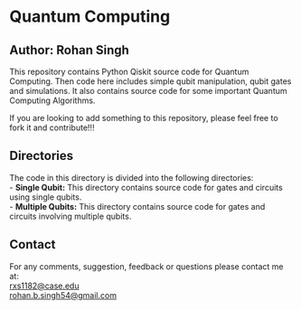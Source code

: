 # Quantum Computing
## Author: Rohan Singh
This repository contains Python Qiskit source code for Quantum Computing. Then code here includes simple qubit manipulation, qubit gates and simulations. It also contains source code for some important Quantum Computing Algorithms.  

If you are looking to add something to this repository, please feel free to fork it and contribute!!!  

## Directories
The code in this directory is divided into the following directories:  
    - **Single Qubit:** This directory contains source code for gates and circuits using single qubits.  
    - **Multiple Qubits:** This directory contains source code for gates and circuits involving multiple qubits.  

## Contact
For any comments, suggestion, feedback or questions please contact me at:  
rxs1182@case.edu  
rohan.b.singh54@gmail.com
